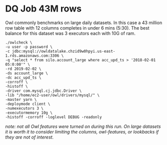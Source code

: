 # DQ Job 43M rows

Owl commonly benchmarks on large daily datasets. In this case a 43 million row table with 12 columns completes in under 6 mins (5:30). The best balance for this dataset was 3 executors each with 10G of ram.

```
./owlcheck \
-u user -p password \
-c jdbc:mysql://owldatalake.chzid9w0hpyi.us-east-1.rds.amazonaws.com:3306 \
-q "select * from silo.account_large where acc_upd_ts > '2018-02-01 05:0:00'" \
-rd 2019-02-02 \
-ds account_large \
-dc acc_upd_ts \
-corroff \
-histoff \
-driver com.mysql.cj.jdbc.Driver \
-lib "/home/ec2-user/owl/drivers/mysql/" \
-master yarn \
-deploymode client \
-numexecutors 3 \
-executormemory 10g \
-histoff -corroff -loglevel DEBUG -readonly
```

_note: not all Owl features were turned on during this run. On large datasets it is worth it to consider limiting the columns, owl-features, or lookbacks if they are not of interest._
